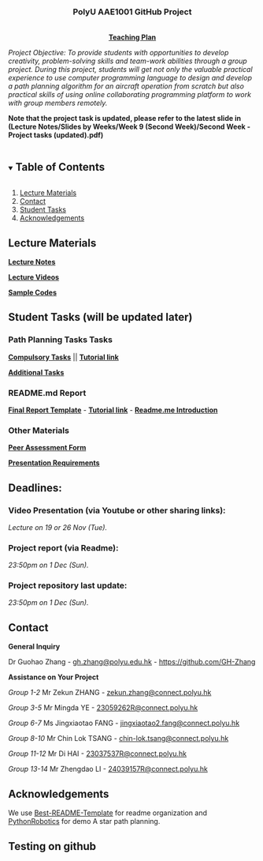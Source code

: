 <p align="center">

  <h3 align="center">PolyU AAE1001 GitHub Project</h3>

  <p align="center">
    <br />
    <a href="AAE1001 - Teaching plan 2023-34 sem.pdf"><strong>Teaching Plan</strong></a>
    <br />
  </p>
</p>

*Project Objective: To provide students with opportunities to develop creativity, problem-solving skills and team-work abilities through a group project. During this project, students will get not only the valuable practical experience to use computer programming language to design and develop a path planning algorithm for an aircraft operation from scratch but also practical skills of using online collaborating programming platform to work with group members remotely.*

**Note that the project task is updated, please refer to the latest slide in (Lecture Notes/Slides by Weeks/Week 9 (Second Week)/Second Week - Project tasks (updated).pdf)**

<!-- TABLE OF CONTENTS -->
<details open="open">
  <summary><h2 style="display: inline-block">Table of Contents</h2></summary>
  <ol>
    <li>
      <a href="#lecture-materials">Lecture Materials</a>
    </li>
    <li>
      <a href="#contact">Contact</a>
    </li>
    <li>
      <a href="#student-tasks">Student Tasks</a>
    </li>
    <li>
      <a href="#acknowledgements">Acknowledgements</a>
    </li>    
  </ol>
</details>



<!-- Lecture Materials -->
## Lecture Materials
<a href="Lecture%20Notes/"><strong>Lecture Notes</strong></a>

<a href="Lecture%20Videos/"><strong>Lecture Videos</strong></a>

<a href="Sample%20Codes/"><strong>Sample Codes</strong></a>

<!-- Student Tasks -->
## Student Tasks (will be updated later)

### Path Planning Tasks Tasks

<a href="Lecture Notes/Slides by Topics/Compulsory Tasks.pdf"><strong>Compulsory Tasks</strong></a> || <strong>[Tutorial link](https://youtu.be/hmlWX5OEs5U)</strong>

<a href="Lecture Notes/Slides by Topics/Additional Tasks.pdf"><strong>Additional Tasks</strong></a>

### README.md Report

<a href="Lecture Notes/Slides by Topics/Report template .pdf"><strong>Final Report Template</strong></a>  -  <strong>[Tutorial link](https://www.youtube.com/watch?v=ECuqb5Tv9qI)</strong>  -  **<a href="Lecture Notes/Slides by Topics/Creating a README in GitHub.pdf"><strong>Readme.me Introduction</strong></a>**

### Other Materials

<a href="Peer review_AAE2004.pdf"><strong>Peer Assessment Form</strong></a>

<a href="Lecture Notes/Slides by Topics/Presentation Requirements.pdf"><strong>Presentation Requirements</strong></a>

<!-- CONTACT -->
## Deadlines:

### Video Presentation (via Youtube or other sharing links): 
*Lecture on 19 or 26 Nov (Tue).*

### Project report (via Readme): 
*23:50pm on 1 Dec (Sun).*

### Project repository last update: 
*23:50pm on 1 Dec (Sun).*

## Contact

**General Inquiry**


Dr Guohao Zhang -  gh.zhang@polyu.edu.hk - https://github.com/GH-Zhang


**Assistance on Your Project**

*Group 1-2*
Mr Zekun ZHANG - zekun.zhang@connect.polyu.hk

*Group 3-5*
Mr Mingda YE - 23059262R@connect.polyu.hk

*Group 6-7*
Ms Jingxiaotao FANG - jingxiaotao2.fang@connect.polyu.hk

*Group 8-10*
Mr Chin Lok TSANG - chin-lok.tsang@connect.polyu.hk

*Group 11-12*
Mr Di HAI - 23037537R@connect.polyu.hk

*Group 13-14*
Mr Zhengdao LI - 24039157R@connect.polyu.hk

## Acknowledgements
We use [Best-README-Template](https://github.com/othneildrew/Best-README-Template) for readme organization and [PythonRobotics](https://github.com/AtsushiSakai/PythonRobotics) for demo A star path planning.

## Testing on github


